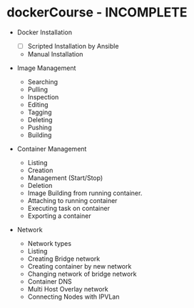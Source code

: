 # dockerCourse - INCOMPLETE

- Docker Installation
  - [ ] Scripted Installation by Ansible
  - Manual Installation

- Image Management
  - Searching
  - Pulling
  - Inspection
  - Editing
  - Tagging
  - Deleting
  - Pushing
  - Building

- Container Management
  - Listing
  - Creation
  - Management (Start/Stop)
  - Deletion
  - Image Building from running container.
  - Attaching to running container
  - Executing task on container
  - Exporting a container
  
- Network
  - Network types
  - Listing
  - Creating Bridge network
  - Creating container by new network
  - Changing network of bridge network
  - Container DNS
  - Multi Host Overlay network
  - Connecting Nodes with IPVLan
